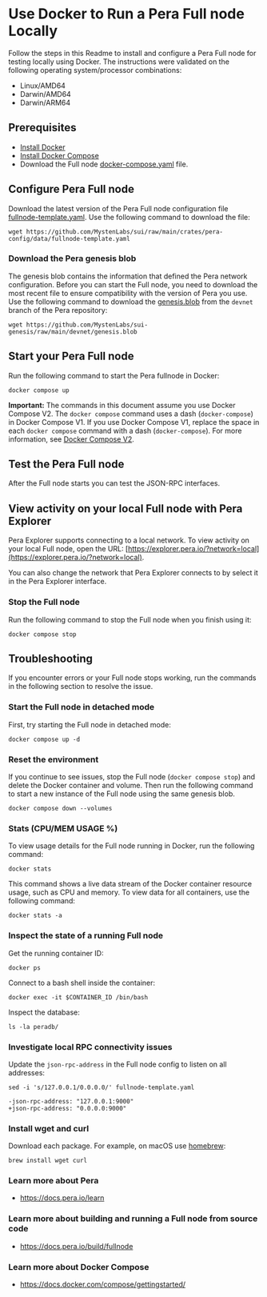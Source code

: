 # Use Docker to Run a Pera Full node Locally

Follow the steps in this Readme to install and configure a Pera Full node for testing locally using Docker. The instructions were validated on the following operating system/processor combinations:

 * Linux/AMD64
 * Darwin/AMD64
 * Darwin/ARM64

## Prerequisites

 * [Install Docker](https://docs.docker.com/get-docker/) 
 * [Install Docker Compose](https://docs.docker.com/compose/install/)
 * Download the Full node [docker-compose.yaml](https://github.com/MystenLabs/sui/blob/main/docker/fullnode/docker-compose.yaml) file.


## Configure Pera Full node

Download the latest version of the Pera Full node configuration file [fullnode-template.yaml](https://github.com/MystenLabs/sui/raw/main/crates/pera-config/data/fullnode-template.yaml). Use the following command to download the file:

```shell
wget https://github.com/MystenLabs/sui/raw/main/crates/pera-config/data/fullnode-template.yaml
```

### Download the Pera genesis blob

The genesis blob contains the information that defined the Pera network configuration. Before you can start the Full node, you need to download the most recent file to ensure compatibility with the version of Pera you use. Use the following command to download the [genesis.blob](https://github.com/MystenLabs/sui-genesis/raw/main/devnet/genesis.blob) from the `devnet` branch of the Pera repository:

```wget https://github.com/MystenLabs/sui-genesis/raw/main/devnet/genesis.blob```

## Start your Pera Full node

Run the following command to start the Pera fullnode in Docker:

```shell
docker compose up
```

**Important:** The commands in this document assume you use Docker Compose V2. The `docker compose` command uses a dash (`docker-compose`) in Docker Compose V1. If you use Docker Compose V1, replace the space in each `docker compose` command with a dash (`docker-compose`). For more information, see [Docker Compose V2](https://docs.docker.com/compose/#compose-v2-and-the-new-docker-compose-command).

## Test the Pera Full node

After the Full node starts you can test the JSON-RPC interfaces.

## View activity on your local Full node with Pera Explorer

Pera Explorer supports connecting to a local network. To view activity on your local Full node, open the URL: [https://explorer.pera.io/?network=local](https://explorer.pera.io/?network=local).

You can also change the network that Pera Explorer connects to by select it in the Pera Explorer interface. 

### Stop the Full node

Run the following command to stop the Full node when you finish using it:
```shell
docker compose stop
```

## Troubleshooting

If you encounter errors or your Full node stops working, run the commands in the following section to resolve the issue.

### Start the Full node in detached mode

First, try starting the Full node in detached mode:

```shell
docker compose up -d
```

### Reset the environment

If you continue to see issues, stop the Full node (`docker compose stop`) and delete the Docker container and volume. Then run the following command to start a new instance of the Full node using the same genesis blob. 

```shell
docker compose down --volumes
```

### Stats (CPU/MEM USAGE %)

To view usage details for the Full node running in Docker, run the following command:
```shell
docker stats
```

This command shows a live data stream of the Docker container resource usage, such as CPU and memory. To view data for all containers, use the following command:
```shell
docker stats -a
```

### Inspect the state of a running Full node

Get the running container ID:

```shell
docker ps
```

Connect to a bash shell inside the container:

```shell
docker exec -it $CONTAINER_ID /bin/bash
```

Inspect the database:

```shell
ls -la peradb/
```

### Investigate local RPC connectivity issues

Update the `json-rpc-address` in the Full node config to listen on all addresses:

```shell
sed -i 's/127.0.0.1/0.0.0.0/' fullnode-template.yaml
```

```shell
-json-rpc-address: "127.0.0.1:9000"
+json-rpc-address: "0.0.0.0:9000"
```

### Install wget and curl

Download each package. For example, on macOS use [homebrew](https://brew.sh/):

```brew install wget curl```

### Learn more about Pera
 * https://docs.pera.io/learn

### Learn more about building and running a Full node from source code
 * https://docs.pera.io/build/fullnode

### Learn more about Docker Compose
 * https://docs.docker.com/compose/gettingstarted/
